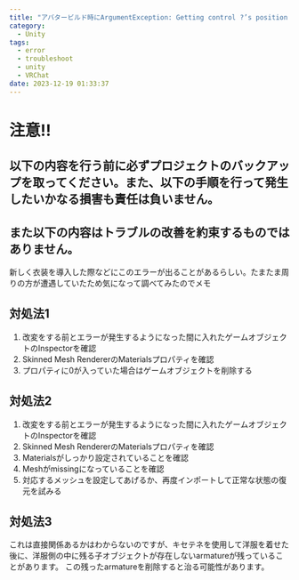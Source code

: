 ```yaml
---
title: "アバタービルド時にArgumentException: Getting control ?’s position in a group with only ? controls when doing repaintが出た時の対処方法"
category:
  - Unity
tags:
  - error
  - troubleshoot
  - unity
  - VRChat
date: 2023-12-19 01:33:37
---
```


# 注意!!

## **以下の内容を行う前に必ずプロジェクトのバックアップを取ってください。また、以下の手順を行って発生したいかなる損害も責任は負いません。**

## **また以下の内容はトラブルの改善を約束するものではありません。**

新しく衣装を導入した際などにこのエラーが出ることがあるらしい。たまたま周りの方が遭遇していたため気になって調べてみたのでメモ

## 対処法1

1. 改変をする前とエラーが発生するようになった間に入れたゲームオブジェクトのInspectorを確認
2. Skinned Mesh RendererのMaterialsプロパティを確認
3. プロパティに0が入っていた場合はゲームオブジェクトを削除する

## 対処法2

1. 改変をする前とエラーが発生するようになった間に入れたゲームオブジェクトのInspectorを確認
2. Skinned Mesh RendererのMaterialsプロパティを確認
3. Materialsがしっかり設定されていることを確認
4. Meshがmissingになっていることを確認
5. 対応するメッシュを設定してあげるか、再度インポートして正常な状態の復元を試みる

## 対処法3

これは直接関係あるかはわからないのですが、キセテネを使用して洋服を着せた後に、洋服側の中に残る子オブジェクトが存在しないarmatureが残っていることがあります。
この残ったarmatureを削除すると治る可能性があります。